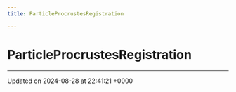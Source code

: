 ```yaml
---
title: ParticleProcrustesRegistration

---
```


# ParticleProcrustesRegistration





-------------------------------

Updated on 2024-08-28 at 22:41:21 +0000